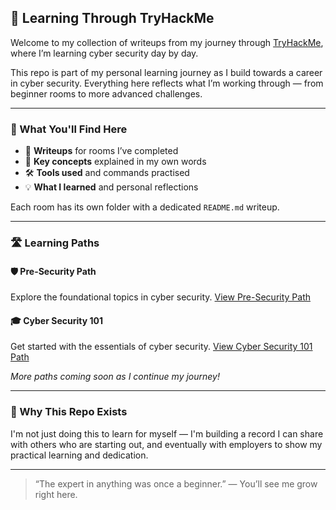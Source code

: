 ## 🚀 Learning Through TryHackMe

Welcome to my collection of writeups from my journey through [TryHackMe](https://tryhackme.com/), where I’m learning cyber security day by day.

This repo is part of my personal learning journey as I build towards a career in cyber security. Everything here reflects what I’m working through — from beginner rooms to more advanced challenges.

---

### 🧠 What You'll Find Here

- 🔐 **Writeups** for rooms I’ve completed  
- 📝 **Key concepts** explained in my own words  
- 🛠️ **Tools used** and commands practised  
- 💡 **What I learned** and personal reflections

Each room has its own folder with a dedicated `README.md` writeup.

---

### 🛣️ Learning Paths

#### 🛡️ Pre-Security Path
Explore the foundational topics in cyber security. [View Pre-Security Path](https://github.com/MQKGitHub/Pre-Security)

#### 🎓 Cyber Security 101
Get started with the essentials of cyber security. [View Cyber Security 101 Path](https://github.com/MQKGitHub/Cyber-Security-101)

*More paths coming soon as I continue my journey!*

---

### 🤝 Why This Repo Exists

I'm not just doing this to learn for myself — I'm building a record I can share with others who are starting out, and eventually with employers to show my practical learning and dedication.

---

> “The expert in anything was once a beginner.” — You’ll see me grow right here.

